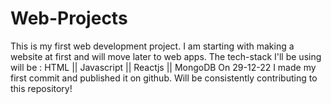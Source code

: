 # Web-Projects
This is my first web development project.
I am starting with making a website at first and will move later to web apps.
The tech-stack I'll be using will be :
HTML || Javascript || Reactjs || MongoDB
On 29-12-22 I made my first commit and published it on github. 
Will be consistently contributing to this repository!
